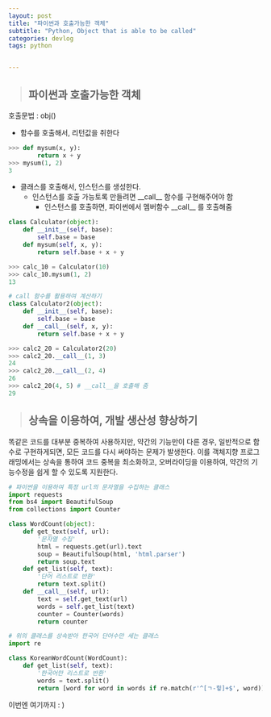 ```yaml
---
layout: post
title: "파이썬과 호출가능한 객체"
subtitle: "Python, Object that is able to be called"
categories: devlog
tags: python


---
```


> ## 파이썬과 호출가능한 객체

호출문법 : obj()

- 함수를 호출해서, 리턴값을 취한다

```python
>>> def mysum(x, y):
    	return x + y
>>> mysum(1, 2)
3
```

- 클래스를 호출해서, 인스턴스를 생성한다.
  - 인스턴스를 호출 가능토록 만들려면 \_\_call\_\_ 함수를 구현해주어야 함
    - 인스턴스를 호출하면, 파이썬에서 멤버함수 \_\_call\_\_ 를 호출해줌

```python
class Calculator(object):
    def __init__(self, base):
        self.base = base
    def mysum(self, x, y):
        return self.base + x + y

>>> calc_10 = Calculator(10)
>>> calc_10.mysum(1, 2)
13

# call 함수를 활용하여 계산하기
class Calculator2(object):
    def __init__(self, base):
        self.base = base
    def __call__(self, x, y):
        return self.base + x + y

>>> calc2_20 = Calculator2(20)
>>> calc2_20.__call__(1, 3)
24
>>> calc2_20.__call__(2, 4)
26
>>> calc2_20(4, 5) # __call__을 호출해 줌
29
```



> ## 상속을 이용하여, 개발 생산성 향상하기

똑같은 코드를 대부분 중복하여 사용하지만, 약간의 기능만이 다른 경우, 일반적으로 함수로 구현하게되면, 모든 코드를 다시 써야하는 문제가 발생한다. 이를 객체지향 프로그래밍에서는 상속을 통하여 코드 중복을 최소화하고, 오버라이딩을 이용하여, 약간의 기능수정을 쉽게 할 수 있도록 지원한다.

```python
# 파이썬을 이용하여 특정 url의 문자열을 수집하는 클래스
import requests
from bs4 import BeautifulSoup
from collections import Counter

class WordCount(object):
    def get_text(self, url):
        '문자열 수집'
        html = requests.get(url).text
        soup = BeautifulSoup(html, 'html.parser')
        return soup.text
    def get_list(self, text):
        '단어 리스트로 반환'
        return text.split()
    def __call__(self, url):
        text = self.get_text(url)
        words = self.get_list(text)
        counter = Counter(words)
        return counter

# 위의 클래스를 상속받아 한국어 단어수만 세는 클래스
import re

class KoreanWordCount(WordCount):
    def get_list(self, text):
        '한국어만 리스트로 반환'
        words = text.split()
        return [word for word in words if re.match(r'^[ㄱ-힣]+$', word)]
```



이번엔 여기까지 : )
